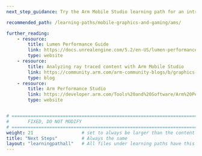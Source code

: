 ```yaml
---
next_step_guidance: Try the Arm Mobile Studio learning path for an introduction to profiling and optimizing your applications.

recommended_path: /learning-paths/mobile-graphics-and-gaming/ams/

further_reading:
    - resource:
        title: Lumen Performance Guide 
        link: https://docs.unrealengine.com/5.2/en-US/lumen-performance-guide-for-unreal-engine/
        type: website
    - resource:
        title: Analyzing ray traced content with Arm Mobile Studio
        link: https://community.arm.com/arm-community-blogs/b/graphics-gaming-and-vr-blog/posts/analyzing-ray-traced-content
        type: blog
    - resource:
        title: Arm Performance Studio 
        link: https://developer.arm.com/Tools%20and%20Software/Arm%20Performance%20Studio
        type: website


# ================================================================================
#       FIXED, DO NOT MODIFY
# ================================================================================
weight: 21                  # set to always be larger than the content in this path, and one more than 'review'
title: "Next Steps"         # Always the same
layout: "learningpathall"   # All files under learning paths have this same wrapper
---
```

